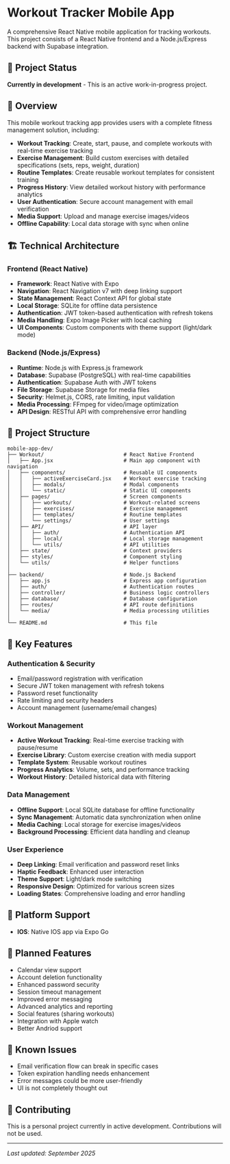# Workout Tracker Mobile App

A comprehensive React Native mobile application for tracking workouts. This project consists of a React Native frontend and a Node.js/Express backend with Supabase integration.

## 🚧 Project Status

**Currently in development** - This is an active work-in-progress project.

## 📱 Overview

This mobile workout tracking app provides users with a complete fitness management solution, including:

- **Workout Tracking**: Create, start, pause, and complete workouts with real-time exercise tracking
- **Exercise Management**: Build custom exercises with detailed specifications (sets, reps, weight, duration)
- **Routine Templates**: Create reusable workout templates for consistent training
- **Progress History**: View detailed workout history with performance analytics
- **User Authentication**: Secure account management with email verification
- **Media Support**: Upload and manage exercise images/videos
- **Offline Capability**: Local data storage with sync when online

## 🏗️ Technical Architecture

### Frontend (React Native)
- **Framework**: React Native with Expo
- **Navigation**: React Navigation v7 with deep linking support
- **State Management**: React Context API for global state
- **Local Storage**: SQLite for offline data persistence
- **Authentication**: JWT token-based authentication with refresh tokens
- **Media Handling**: Expo Image Picker with local caching
- **UI Components**: Custom components with theme support (light/dark mode)

### Backend (Node.js/Express)
- **Runtime**: Node.js with Express.js framework
- **Database**: Supabase (PostgreSQL) with real-time capabilities
- **Authentication**: Supabase Auth with JWT tokens
- **File Storage**: Supabase Storage for media files
- **Security**: Helmet.js, CORS, rate limiting, input validation
- **Media Processing**: FFmpeg for video/image optimization
- **API Design**: RESTful API with comprehensive error handling

## 📁 Project Structure

```
mobile-app-dev/
├── Workout/                          # React Native Frontend
│   ├── App.jsx                       # Main app component with navigation
│   ├── components/                   # Reusable UI components
│   │   ├── activeExerciseCard.jsx    # Workout exercise tracking
│   │   ├── modals/                   # Modal components
│   │   └── static/                   # Static UI components
│   ├── pages/                        # Screen components
│   │   ├── workouts/                 # Workout-related screens
│   │   ├── exercises/                # Exercise management
│   │   ├── templates/                # Routine templates
│   │   └── settings/                 # User settings
│   ├── API/                          # API layer
│   │   ├── auth/                     # Authentication API
│   │   ├── local/                    # Local storage management
│   │   └── utils/                    # API utilities
│   ├── state/                        # Context providers
│   ├── styles/                       # Component styling
│   └── utils/                        # Helper functions
│
├── backend/                          # Node.js Backend
│   ├── app.js                        # Express app configuration
│   ├── auth/                         # Authentication routes
│   ├── controller/                   # Business logic controllers
│   ├── database/                     # Database configuration
│   ├── routes/                       # API route definitions
│   └── media/                        # Media processing utilities
│
└── README.md                         # This file
```

## 🔧 Key Features

### Authentication & Security
- Email/password registration with verification
- Secure JWT token management with refresh tokens
- Password reset functionality
- Rate limiting and security headers
- Account management (username/email changes)

### Workout Management
- **Active Workout Tracking**: Real-time exercise tracking with pause/resume
- **Exercise Library**: Custom exercise creation with media support
- **Template System**: Reusable workout routines
- **Progress Analytics**: Volume, sets, and performance tracking
- **Workout History**: Detailed historical data with filtering

### Data Management
- **Offline Support**: Local SQLite database for offline functionality
- **Sync Management**: Automatic data synchronization when online
- **Media Caching**: Local storage for exercise images/videos
- **Background Processing**: Efficient data handling and cleanup

### User Experience
- **Deep Linking**: Email verification and password reset links
- **Haptic Feedback**: Enhanced user interaction
- **Theme Support**: Light/dark mode switching
- **Responsive Design**: Optimized for various screen sizes
- **Loading States**: Comprehensive loading and error handling

## 📱 Platform Support

- **IOS**: Native IOS app via Expo Go

## 🔮 Planned Features

- Calendar view support
- Account deletion functionality
- Enhanced password security
- Session timeout management
- Improved error messaging
- Advanced analytics and reporting
- Social features (sharing workouts)
- Integration with Apple watch
- Better Andriod support

## 🐛 Known Issues

- Email verification flow can break in specific cases
- Token expiration handling needs enhancement
- Error messages could be more user-friendly
- UI is not completely thought out

## 🤝 Contributing

This is a personal project currently in active development. Contributions will not be used.

---

*Last updated: September 2025*